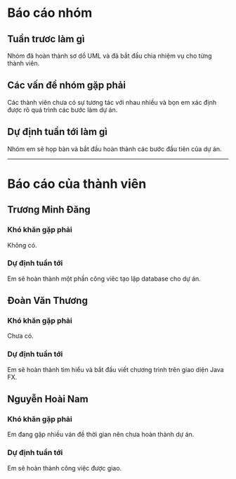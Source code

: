 # Báo cáo nhóm

## Tuần trươc làm gì
Nhóm đã hoàn thành sơ dồ UML và đã bắt đầu chia nhiệm vụ cho từng thành viên.

## Các vấn đề nhóm gặp phải
Các thành viên chưa có sự tương tác với nhau nhiều và bọn em xác định được rõ quá trình các bước làm dự án.

## Dự định tuần tới làm gì
Nhóm em sẽ họp bàn và bắt đầu hoàn thành các bước đầu tiên của dự án.

---

# Báo cáo của thành viên

## Trương Minh Đăng

### Khó khăn gặp phải
Không có.

### Dự định tuần tới
Em sẽ hoàn thành một phần công viêc tạo lập database cho dự án.

## Đoàn Văn Thương

### Khó khăn gặp phải
Chưa có.

### Dự định tuần tới
Em sẽ hoàn thành tìm hiểu và bắt đầu viết chương trình trên giao diện Java FX.

## Nguyễn Hoài Nam

### Khó khăn gặp phải
Em đang gặp nhiều ván đề thời gian nên chưa hoàn thành dự án.

### Dự định tuần tới
Em sẽ hoàn thành công việc được giao.